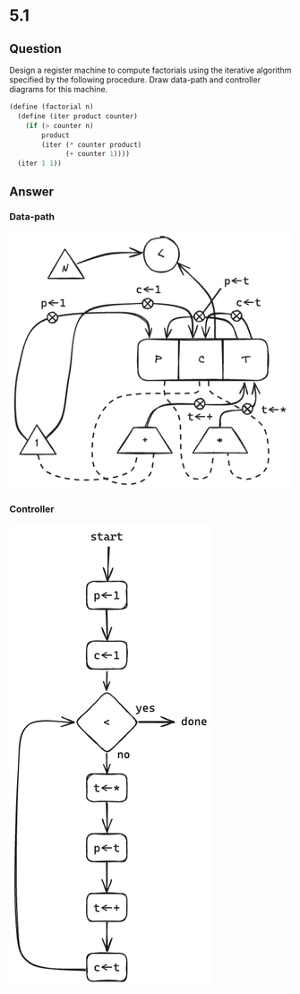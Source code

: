 # 5.1

## Question

Design a register machine to compute factorials using the iterative algorithm specified by the following procedure. Draw data-path and controller diagrams for this machine.

```scheme
(define (factorial n)
  (define (iter product counter)
    (if (> counter n)
        product
        (iter (* counter product)
              (+ counter 1))))
  (iter 1 1))
```

## Answer

### Data-path

![5.1.data-path.png](5.1.data-path.png)

### Controller

![5.1.controller.png](5.1.controller.png)
